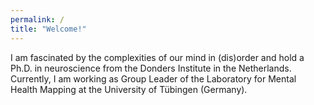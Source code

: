 ```yaml
---
permalink: /
title: "Welcome!"
---
```


I am fascinated by the complexities of our mind in (dis)order and hold a Ph.D. in neuroscience from the Donders Institute in the Netherlands. Currently, I am working as  Group Leader of the Laboratory for Mental Health Mapping at the University of Tübingen (Germany).
